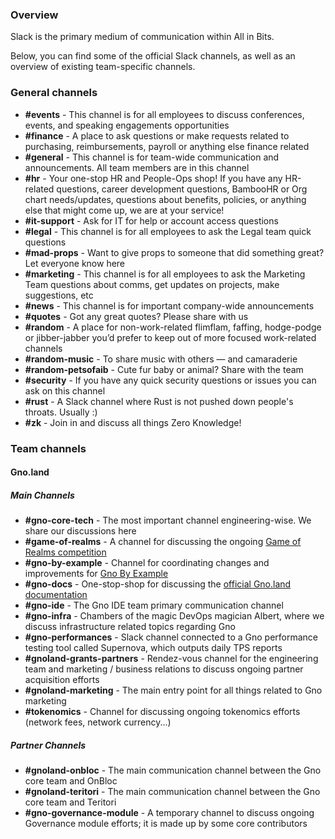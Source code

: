 ### Overview

Slack is the primary medium of communication within All in Bits.

Below, you can find some of the official Slack channels, as well as an overview of
existing team-specific channels.

### General channels

- **\#events** - This channel is for all employees to discuss conferences, events, and speaking engagements
  opportunities
- **\#finance** - A place to ask questions or make requests related to purchasing, reimbursements, payroll or anything
  else finance related
- **\#general** - This channel is for team-wide communication and announcements. All team members are in this channel
- **\#hr** - Your one-stop HR and People-Ops shop! If you have any HR-related questions, career development questions,
  BambooHR or Org chart needs/updates, questions about benefits, policies, or anything else that might come up, we are
  at your service!
- **\#it-support** - Ask for IT for help or account access questions
- **\#legal** - This channel is for all employees to ask the Legal team quick questions
- **\#mad-props** - Want to give props to someone that did something great? Let everyone know here
- **\#marketing** - This channel is for all employees to ask the Marketing Team questions about comms, get updates on
  projects, make suggestions, etc
- **\#news** - This channel is for important company-wide announcements
- **\#quotes** - Got any great quotes? Please share with us
- **\#random** - A place for non-work-related flimflam, faffing, hodge-podge or jibber-jabber you’d prefer to keep out
  of more focused work-related channels
- **\#random-music** - To share music with others — and camaraderie
- **\#random-petsofaib** - Cute fur baby or animal? Share with the team
- **\#security** - If you have any quick security questions or issues you can ask on this channel
- **\#rust** - A Slack channel where Rust is not pushed down people's throats. Usually :)
- **\#zk** - Join in and discuss all things Zero Knowledge!

### Team channels

#### Gno.land

##### Main Channels

- **\#gno-core-tech** - The most important channel engineering-wise. We share our discussions here
- **\#game-of-realms** - A channel for discussing the ongoing [Game of Realms competition](#)
- **\#gno-by-example** - Channel for coordinating changes and improvements
  for [Gno By Example](https://gno-by-example.com)
- **\#gno-docs** - One-stop-shop for discussing
  the [official Gno.land documentation](https://gno.land) <!-- TODO change to docs.gno.land when ready -->
- **\#gno-ide** - The Gno IDE team primary communication channel
- **\#gno-infra** - Chambers of the magic DevOps magician Albert, where we discuss infrastructure related topics
  regarding Gno
- **\#gno-performances** - Slack channel connected to a Gno performance testing tool called Supernova, which outputs
  daily TPS reports
- **\#gnoland-grants-partners** - Rendez-vous channel for the engineering team and marketing / business relations to
  discuss ongoing partner acquisition efforts
- **\#gnoland-marketing** - The main entry point for all things related to Gno marketing
- **\#tokenomics** - Channel for discussing ongoing tokenomics efforts (network fees, network currency...)

##### Partner Channels

- **\#gnoland-onbloc** - The main communication channel between the Gno core team and OnBloc
- **\#gnoland-teritori** - The main communication channel between the Gno core team and Teritori
- **\#gno-governance-module** - A temporary channel to discuss ongoing Governance module efforts; it is made up by some
  core contributors